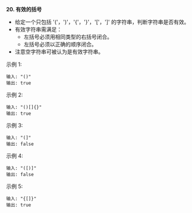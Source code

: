 **20. 有效的括号**
- 给定一个只包括 '('，')'，'{'，'}'，'['，']' 的字符串，判断字符串是否有效。
- 有效字符串需满足：
    - 左括号必须用相同类型的右括号闭合。
    - 左括号必须以正确的顺序闭合。
- 注意空字符串可被认为是有效字符串。

示例 1:
```
输入: "()"
输出: true
```
示例 2:
```
输入: "()[]{}"
输出: true
```
示例 3:
```
输入: "(]"
输出: false
```
示例 4:
```
输入: "([)]"
输出: false
```
示例 5:
```
输入: "{[]}"
输出: true
```